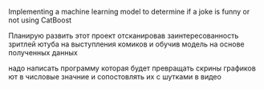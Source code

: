 Implementing a machine learning model to determine if a joke is funny or not using CatBoost

Планирую развить этот проект отсканировав заинтересованность зритлей ютуба на выступления комиков и обучив модель на основе полученных данных 

надо написать программу которая будет превращать скрины графиков ют в числовые значние и сопостовлять их с шутками в видео 
